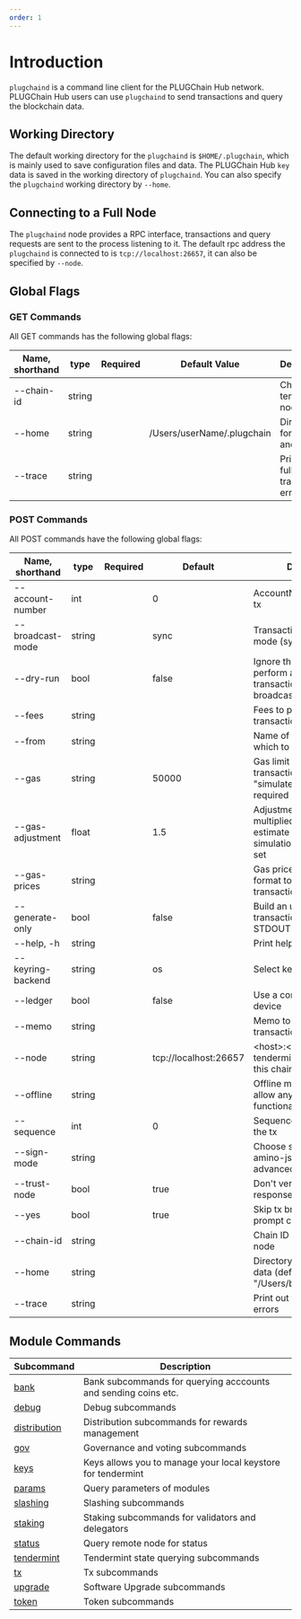 ```yaml
---
order: 1
---
```


# Introduction

`plugchaind` is a command line client for the PLUGChain Hub network. PLUGChain Hub users can use `plugchaind` to send transactions and query the blockchain data.

## Working Directory

The default working directory for the `plugchaind` is `$HOME/.plugchain`, which is mainly used to save configuration files and data. The PLUGChain Hub `key` data is saved in the working directory of `plugchaind`. You can also specify the `plugchaind`  working directory by `--home`.

## Connecting to a Full Node

The `plugchaind` node provides a RPC interface, transactions and query requests are sent to the process listening to it. The default rpc address the `plugchaind` is connected to is `tcp://localhost:26657`, it can also be specified by `--node`.

## Global Flags

### GET Commands

All GET commands has the following global flags:

| Name, shorthand | type   | Required | Default Value        | Description                          |
| --------------- | ------ | -------- | -------------------- | ------------------------------------ |
| --chain-id      | string |          |                      | Chain ID of tendermint node          |
| --home          | string |          | /Users/userName/.plugchain | Directory for config and data        |
| --trace         | string |          |                      | Print out full stack trace on errors |

### POST Commands

All POST commands have the following global flags:

| Name, shorthand   | type   | Required | Default               | Description                                                                                                    |
| ----------------- | ------ | -------- | --------------------- | -------------------------------------------------------------------------------------------------------------- |
| --account-number  | int    |          | 0                     | AccountNumber to sign the tx                                                                                   |
| --broadcast-mode  | string |          | sync                  | Transaction broadcasting mode (sync \| async \| block)                                                         |
| --dry-run         | bool   |          | false                 | Ignore the --gas flag and perform a simulation of a transaction, but don't broadcast it                        |
| --fees            | string |          |                       | Fees to pay along with transaction                                                                             |
| --from            | string |          |                       | Name of private key with which to sign                                                                         |
| --gas             | string |          | 50000                 | Gas limit to set per-transaction; set to "simulate" to calculate required gas automatically                    |
| --gas-adjustment  | float  |          | 1.5                   | Adjustment factor to be multiplied against the estimate returned by the tx simulation; if the gas limit is set |
| --gas-prices      | string |          |                       | Gas prices in decimal format to determine the transaction fee                                                  |
| --generate-only   | bool   |          | false                 | Build an unsigned transaction and write it to STDOUT                                                           |
| --help, -h        | string |          |                       | Print help message                                                                                             |
| --keyring-backend | string |          | os                    | Select keyring's backend                                                                                       |
| --ledger          | bool   |          | false                 | Use a connected Ledger device                                                                                  |
| --memo            | string |          |                       | Memo to send along with transaction                                                                            |
| --node            | string |          | tcp://localhost:26657 | \<host>:\<port> to tendermint rpc interface for this chain                                                     |
| --offline         | string |          |                       | Offline mode (does not allow any online functionality)                                                         |
| --sequence        | int    |          | 0                     | Sequence number to sign the tx                                                                                 |
| --sign-mode       | string |          |                       | Choose sign mode (direct \| amino-json), this is an advanced feature                                           |
| --trust-node      | bool   |          | true                  | Don't verify proofs for responses                                                                              |
| --yes             | bool   |          | true                  | Skip tx broadcasting prompt confirmation                                                                       |
| --chain-id        | string |          |                       | Chain ID of tendermint node                                                                                    |
| --home            | string |          |                       | Directory for config and data (default "/Users/bianjie/.plugchain")                                                 |
| --trace           | string |          |                       | Print out full stack trace on errors                                                                           |

## Module Commands

| **Subcommand**                    | **Description**                                                |
| --------------------------------- | -------------------------------------------------------------- |
| [bank](./bank.md)                 | Bank subcommands for querying acccounts and sending coins etc. |
| [debug](./debug.md)               | Debug subcommands                                              |
| [distribution](./distribution.md) | Distribution subcommands for rewards management                |
| [gov](./gov.md)                   | Governance and voting subcommands                              |
| [keys](./keys.md)                 | Keys allows you to manage your local keystore for tendermint   |
| [params](./params.md)             | Query parameters of modules                                    |
| [slashing](./slashing.md)         | Slashing subcommands                                           |
| [staking](./staking.md)           | Staking subcommands for validators and delegators              |
| [status](./status.md)             | Query remote node for status                                   |
| [tendermint](./tendermint.md)     | Tendermint state querying subcommands                          |
| [tx](./tx.md)                     | Tx subcommands                                                 |
| [upgrade](./upgrade.md)           | Software Upgrade subcommands                                   |
| [token](./token.md)           | Token subcommands                     |
